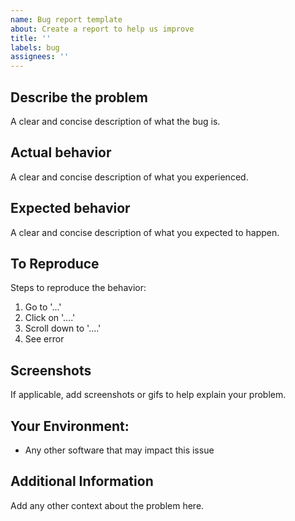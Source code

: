 ```yaml
---
name: Bug report template
about: Create a report to help us improve
title: ''
labels: bug
assignees: ''
---
```


## Describe the problem

A clear and concise description of what the bug is.

## Actual behavior

A clear and concise description of what you experienced.

## Expected behavior

A clear and concise description of what you expected to happen.

## To Reproduce

Steps to reproduce the behavior:

1. Go to '...'
2. Click on '....'
3. Scroll down to '....'
4. See error

## Screenshots

If applicable, add screenshots or gifs to help explain your problem.

## Your Environment:

-   Any other software that may impact this issue

## Additional Information

Add any other context about the problem here.
